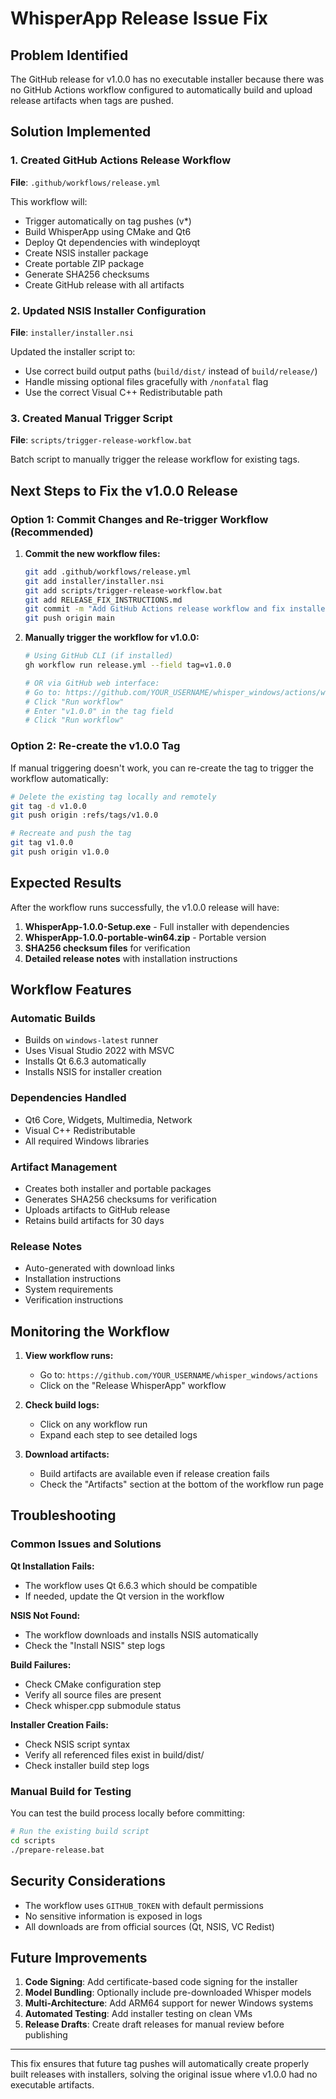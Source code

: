 # WhisperApp Release Issue Fix

## Problem Identified

The GitHub release for v1.0.0 has no executable installer because there was no GitHub Actions workflow configured to automatically build and upload release artifacts when tags are pushed.

## Solution Implemented

### 1. Created GitHub Actions Release Workflow

**File**: `.github/workflows/release.yml`

This workflow will:
- Trigger automatically on tag pushes (v*)
- Build WhisperApp using CMake and Qt6
- Deploy Qt dependencies with windeployqt
- Create NSIS installer package
- Create portable ZIP package
- Generate SHA256 checksums
- Create GitHub release with all artifacts

### 2. Updated NSIS Installer Configuration

**File**: `installer/installer.nsi`

Updated the installer script to:
- Use correct build output paths (`build/dist/` instead of `build/release/`)
- Handle missing optional files gracefully with `/nonfatal` flag
- Use the correct Visual C++ Redistributable path

### 3. Created Manual Trigger Script

**File**: `scripts/trigger-release-workflow.bat`

Batch script to manually trigger the release workflow for existing tags.

## Next Steps to Fix the v1.0.0 Release

### Option 1: Commit Changes and Re-trigger Workflow (Recommended)

1. **Commit the new workflow files:**
   ```bash
   git add .github/workflows/release.yml
   git add installer/installer.nsi
   git add scripts/trigger-release-workflow.bat
   git add RELEASE_FIX_INSTRUCTIONS.md
   git commit -m "Add GitHub Actions release workflow and fix installer configuration"
   git push origin main
   ```

2. **Manually trigger the workflow for v1.0.0:**
   ```bash
   # Using GitHub CLI (if installed)
   gh workflow run release.yml --field tag=v1.0.0
   
   # OR via GitHub web interface:
   # Go to: https://github.com/YOUR_USERNAME/whisper_windows/actions/workflows/release.yml
   # Click "Run workflow"
   # Enter "v1.0.0" in the tag field
   # Click "Run workflow"
   ```

### Option 2: Re-create the v1.0.0 Tag

If manual triggering doesn't work, you can re-create the tag to trigger the workflow automatically:

```bash
# Delete the existing tag locally and remotely
git tag -d v1.0.0
git push origin :refs/tags/v1.0.0

# Recreate and push the tag
git tag v1.0.0
git push origin v1.0.0
```

## Expected Results

After the workflow runs successfully, the v1.0.0 release will have:

1. **WhisperApp-1.0.0-Setup.exe** - Full installer with dependencies
2. **WhisperApp-1.0.0-portable-win64.zip** - Portable version
3. **SHA256 checksum files** for verification
4. **Detailed release notes** with installation instructions

## Workflow Features

### Automatic Builds
- Builds on `windows-latest` runner
- Uses Visual Studio 2022 with MSVC
- Installs Qt 6.6.3 automatically
- Installs NSIS for installer creation

### Dependencies Handled
- Qt6 Core, Widgets, Multimedia, Network
- Visual C++ Redistributable
- All required Windows libraries

### Artifact Management
- Creates both installer and portable packages
- Generates SHA256 checksums for verification
- Uploads artifacts to GitHub release
- Retains build artifacts for 30 days

### Release Notes
- Auto-generated with download links
- Installation instructions
- System requirements
- Verification instructions

## Monitoring the Workflow

1. **View workflow runs:**
   - Go to: `https://github.com/YOUR_USERNAME/whisper_windows/actions`
   - Click on the "Release WhisperApp" workflow

2. **Check build logs:**
   - Click on any workflow run
   - Expand each step to see detailed logs

3. **Download artifacts:**
   - Build artifacts are available even if release creation fails
   - Check the "Artifacts" section at the bottom of the workflow run page

## Troubleshooting

### Common Issues and Solutions

**Qt Installation Fails:**
- The workflow uses Qt 6.6.3 which should be compatible
- If needed, update the Qt version in the workflow

**NSIS Not Found:**
- The workflow downloads and installs NSIS automatically
- Check the "Install NSIS" step logs

**Build Failures:**
- Check CMake configuration step
- Verify all source files are present
- Check whisper.cpp submodule status

**Installer Creation Fails:**
- Check NSIS script syntax
- Verify all referenced files exist in build/dist/
- Check installer build step logs

### Manual Build for Testing

You can test the build process locally before committing:

```bash
# Run the existing build script
cd scripts
./prepare-release.bat
```

## Security Considerations

- The workflow uses `GITHUB_TOKEN` with default permissions
- No sensitive information is exposed in logs
- All downloads are from official sources (Qt, NSIS, VC Redist)

## Future Improvements

1. **Code Signing**: Add certificate-based code signing for the installer
2. **Model Bundling**: Optionally include pre-downloaded Whisper models
3. **Multi-Architecture**: Add ARM64 support for newer Windows systems
4. **Automated Testing**: Add installer testing on clean VMs
5. **Release Drafts**: Create draft releases for manual review before publishing

---

This fix ensures that future tag pushes will automatically create properly built releases with installers, solving the original issue where v1.0.0 had no executable artifacts.